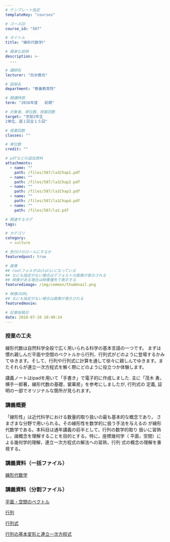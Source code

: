 ```yaml
---
# テンプレート指定
templateKey: "courses"

# コースID
course_id: "587"

# タイトル
title: "線形代数学Ⅰ"

# 簡単な説明
description: >-
  ...

# 講師名
lecturer: "白水徹也"

# 部局名
department: "教養教育院"

# 開講時限
term: "2016年度	前期"

# 対象者、単位数、授業回数
target: "学部2年生
2単位、週１回全１５回"

# 授業回数
classes: ""

# 単位数
credit: ""

# pdfなどの追加資料
attachments: 
  - name: "" 
    path: /files/587/la1Chap1.pdf
  - name: "" 
    path: /files/587/la1Chap2.pdf
  - name: "" 
    path: /files/587/la1Chap3.pdf
  - name: "" 
    path: /files/587/la1Chap4.pdf
  - name: "" 
    path: /files/587/la1.pdf

# 関連するタグ
tags:

# カテゴリ
category:
  - culture

# 色付けのロールにするか
featuredpost: true

# 画像
## rootフォルダはstaticになっている
## なにも指定がない場合はデフォルトの画像が表示される
## 映像がある場合は映像優先で表示する
featuredimage: /img/common/thumbnail.png

# 映像のURL
## なにも指定がない場合は画像が表示される
featuredmovie: 

# 記事投稿日
date: 2018-07-10 10:49:24
---
```


### 授業の工夫

線形代数は自然科学全般で広く用いられる科学の基本言語の一つです。 まずは慣れ親しんだ平面や空間のベクトルから行列、行列式がどのように登場するかみてゆきます。そして、行列や行列式に計算を通して徐々に親しんでゆきます。またそれらが連立一次方程式を解く際にどのように役立つか体験します。

講義ノートはipadを用いて「手書き」で電子的に作成しました. 主に「茂木 勇，横手一郎著，線形代数の基礎，裳華房」を参考にしましたが, 行列式の 定義, 証明の一部でオリジナルな箇所が見られます。

### 講義概要

「線形性」は近代科学における数量的取り扱いの最も基本的な概念であり， さまざまな分野で用いられる。その線形性を数学的に扱う手法を与えるの が線形代数学である。本科目は通年講義の前半として，行列の数学的取り 扱いに習熟し，諸概念を理解することを目的とする。特に，座標幾何学（ 平面，空間）による幾何学的理解，連立一次方程式の解法への習熟，行列 式の概念の理解を重視する。

### 講義資料（一括ファイル）

[線形代数学](/files/587/la1.pdf) 

### 講義資料（分割ファイル）

[平面・空間のベクトル](/files/587/la1Chap1.pdf) 

[行列](/files/587/la1Chap2.pdf) 

[行列式](/files/587/la1Chap3.pdf) 

[行列の基本変形と連立一次方程式](/files/587/la1Chap4.pdf) 

